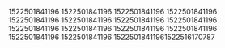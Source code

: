 1522501841196
1522501841196
1522501841196
1522501841196
1522501841196
1522501841196
1522501841196
1522501841196
1522501841196
1522501841196
1522501841196
1522501841196
1522501841196
1522501841196
15225018411961522516170787